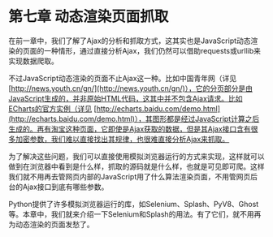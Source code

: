 # 第七章 动态渲染页面抓取

在前一章中，我们了解了Ajax的分析和抓取方式，这其实也是JavaScript动态渲染的页面的一种情形，通过直接分析Ajax，我们仍然可以借助requests或urllib来实现数据爬取。

不过JavaScript动态渲染的页面不止Ajax这一种。比如中国青年网（详见 [http://news.youth.cn/gn/](http://news.youth.cn/gn/)），它的分页部分是由JavaScript生成的，并非原始HTML代码，这其中并不包含Ajax请求。比如ECharts的官方实例（详见 [http://echarts.baidu.com/demo.html](http://echarts.baidu.com/demo.html)），其图形都是经过JavaScript计算之后生成的。再有淘宝这种页面，它即使是Ajax获取的数据，但是其Ajax接口含有很多加密参数，我们难以直接找出其规律，也很难直接分析Ajax来抓取。

为了解决这些问题，我们可以直接使用模拟浏览器运行的方式来实现，这样就可以做到在浏览器中看到是什么样，抓取的源码就是什么样，也就是可见即可爬。这样我们就不用再去管网页内部的JavaScript用了什么算法渲染页面，不用管网页后台的Ajax接口到底有哪些参数。

Python提供了许多模拟浏览器运行的库，如Selenium、Splash、PyV8、Ghost等。本章中，我们就来介绍一下Selenium和Splash的用法。有了它们，就不用再为动态渲染的页面发愁了。

